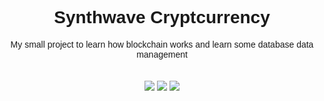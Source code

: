 <div align="center">
    <font face="Arial"><h1>Synthwave Cryptcurrency</h1></font>
    <font face="Arial">My small project to learn how blockchain works and learn some database data management</font>
</div>

<br />

<div align="center">
    <font face="Arial"></font>
</div>

<br/>

<div align="center">
    <img src="https://img.shields.io/badge/Hashing%20Method-SHA--256-%23f39331">
    <img src="https://img.shields.io/badge/Requirements-hashlib%2C%20time%2C%20datetime%2C%20json-brightgreen">
    <img src="https://img.shields.io/badge/Language-Python%203.7-9cf">
</div>
